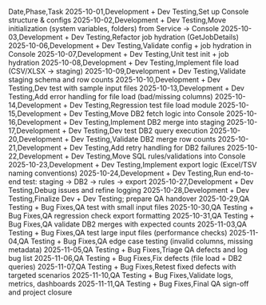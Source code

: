 Date,Phase,Task
2025-10-01,Development + Dev Testing,Set up Console structure & configs
2025-10-02,Development + Dev Testing,Move initialization (system variables, folders) from Service → Console
2025-10-03,Development + Dev Testing,Refactor job hydration (GetJobDetails)
2025-10-06,Development + Dev Testing,Validate config + job hydration in Console
2025-10-07,Development + Dev Testing,Unit test init + job hydration
2025-10-08,Development + Dev Testing,Implement file load (CSV/XLSX → staging)
2025-10-09,Development + Dev Testing,Validate staging schema and row counts
2025-10-10,Development + Dev Testing,Dev test with sample input files
2025-10-13,Development + Dev Testing,Add error handling for file load (bad/missing columns)
2025-10-14,Development + Dev Testing,Regression test file load module
2025-10-15,Development + Dev Testing,Move DB2 fetch logic into Console
2025-10-16,Development + Dev Testing,Implement DB2 merge into staging
2025-10-17,Development + Dev Testing,Dev test DB2 query execution
2025-10-20,Development + Dev Testing,Validate DB2 merge row counts
2025-10-21,Development + Dev Testing,Add retry handling for DB2 failures
2025-10-22,Development + Dev Testing,Move SQL rules/validations into Console
2025-10-23,Development + Dev Testing,Implement export logic (Excel/TSV naming conventions)
2025-10-24,Development + Dev Testing,Run end-to-end test: staging → DB2 → rules → export
2025-10-27,Development + Dev Testing,Debug issues and refine logging
2025-10-28,Development + Dev Testing,Finalize Dev + Dev Testing; prepare QA handover
2025-10-29,QA Testing + Bug Fixes,QA test with small input files
2025-10-30,QA Testing + Bug Fixes,QA regression check export formatting
2025-10-31,QA Testing + Bug Fixes,QA validate DB2 merges with expected counts
2025-11-03,QA Testing + Bug Fixes,QA test large input files (performance checks)
2025-11-04,QA Testing + Bug Fixes,QA edge case testing (invalid columns, missing metadata)
2025-11-05,QA Testing + Bug Fixes,Triage QA defects and log bug list
2025-11-06,QA Testing + Bug Fixes,Fix defects (file load + DB2 queries)
2025-11-07,QA Testing + Bug Fixes,Retest fixed defects with targeted scenarios
2025-11-10,QA Testing + Bug Fixes,Validate logs, metrics, dashboards
2025-11-11,QA Testing + Bug Fixes,Final QA sign-off and project closure
